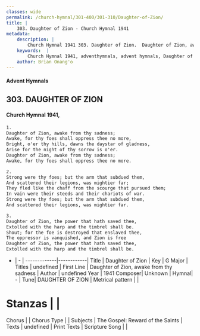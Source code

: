 ```yaml
---
classes: wide
permalink: /church-hymnal/301-400/301-310/Daughter-of-Zion/
title: |
    303. Daughter of Zion - Church Hymnal 1941
metadata:
    description: |
        Church Hymnal 1941 303. Daughter of Zion.  Daughter of Zion, awake from thy sadness;  Awake, for thy foes shall oppress thee no more,  Bright, o'er thy hills, dawns the daystar of gladness,  Arise for the night of thy sorrow is o'er.  Daughter of Zion, awake from thy sadness;  Awake, for thy foes shall oppress thee no more. 
    keywords:  |
        Church Hymnal 1941, adventhymnals, advent hymnals, Daughter of Zion, Daughter of Zion, awake from thy sadness. 
    author: Brian Onang'o
---
```


#### Advent Hymnals
## 303. DAUGHTER OF ZION
####  Church Hymnal 1941,

```txt
1.
Daughter of Zion, awake from thy sadness; 
Awake, for thy foes shall oppress thee no more, 
Bright, o'er thy hills, dawns the daystar of gladness, 
Arise for the night of thy sorrow is o'er. 
Daughter of Zion, awake from thy sadness; 
Awake, for thy foes shall oppress thee no more. 

2.
Strong were thy foes; but the arm that subdued them, 
And scattered their legions, was mightier far; 
They fled like the chaff from the scourge that pursued them; 
In vain were their steeds and their chariots of war. 
Strong were thy foes; but the arm that subdued them, 
And scattered their legions, was mightier far. 

3.
Daughter of Zion, the power that hath saved thee, 
Extolled with the harp and the timbrel shall be. 
Shout; for the foe is destroyed that enslaved thee, 
The oppressor is vanquished, and Zion is free 
Daughter of Zion, the power that hath saved thee, 
Extolled with the harp and the timbrel shall be.

```

- |   -  |
-------------|------------|
Title | Daughter of Zion |
Key | G Major |
Titles | undefined |
First Line | Daughter of Zion, awake from thy sadness |
Author | undefined
Year | 1941
Composer| Unknown |
Hymnal|  - |
Tune| DAUGHTER OF ZION |
Metrical pattern | |
# Stanzas |  |
Chorus |  |
Chorus Type |  |
Subjects | The Gospel: Reward of the Saints |
Texts | undefined |
Print Texts | 
Scripture Song |  |
    
